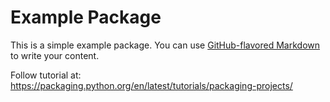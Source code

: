 # Example Package

This is a simple example package. You can use
[GitHub-flavored Markdown](https://guides.github.com/features/mastering-markdown/)
to write your content.

Follow tutorial at: https://packaging.python.org/en/latest/tutorials/packaging-projects/